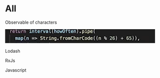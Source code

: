 # All

Observable of characters

![](../.gitbook/assets/image%20%28122%29.png)



Lodash

RxJs

Javascript

